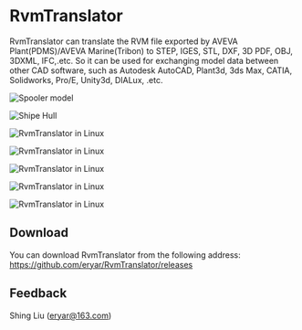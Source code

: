 # RvmTranslator
RvmTranslator can translate the RVM file exported by AVEVA Plant(PDMS)/AVEVA Marine(Tribon) to STEP, IGES, STL, DXF, 3D PDF, OBJ, 3DXML, IFC,.etc. So it can be used for exchanging model data between other CAD software, such as Autodesk AutoCAD, Plant3d, 3ds Max, CATIA, Solidworks, Pro/E, Unity3d, DIALux, .etc.

![Spooler model](https://github.com/eryar/RvmTranslator/blob/master/1.png)

![Shipe Hull](https://github.com/eryar/RvmTranslator/blob/master/2.png)

![RvmTranslator in Linux](https://github.com/eryar/RvmTranslator/blob/master/3.png)

![RvmTranslator in Linux](https://github.com/eryar/RvmTranslator/blob/master/4.png)

![RvmTranslator in Linux](https://github.com/eryar/RvmTranslator/blob/master/5.png)

![RvmTranslator in Linux](https://github.com/eryar/RvmTranslator/blob/master/6.png)

![RvmTranslator in Linux](https://github.com/eryar/RvmTranslator/blob/master/7.png)

## Download
You can download RvmTranslator from the following address:
https://github.com/eryar/RvmTranslator/releases

## Feedback
Shing Liu (eryar@163.com)
